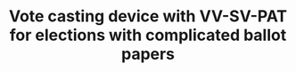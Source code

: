 ---
title: "Vote casting device with VV-SV-PAT for elections with complicated ballot papers"
collection: publications
permalink: /publications/2011-08-Vote-casting-device-with-VV-SV-PAT-for-elections-with-complicated-ballot-papers
venue: 'In the proceedings of International Workshop on Requirements Engineering for Electronic Voting Systems (REVOTE 2011)'
paperurl: 'https://doi.org/10.1109/REVOTE.2011.6045910'
citation: ' Melanie Volkamer,  <b>Jurlind Budurushi</b>,  Denise Demirel, &quot;Vote casting device with VV-SV-PAT for elections with complicated ballot papers.&quot; In the proceedings of International Workshop on Requirements Engineering for Electronic Voting Systems (REVOTE 2011)'
---